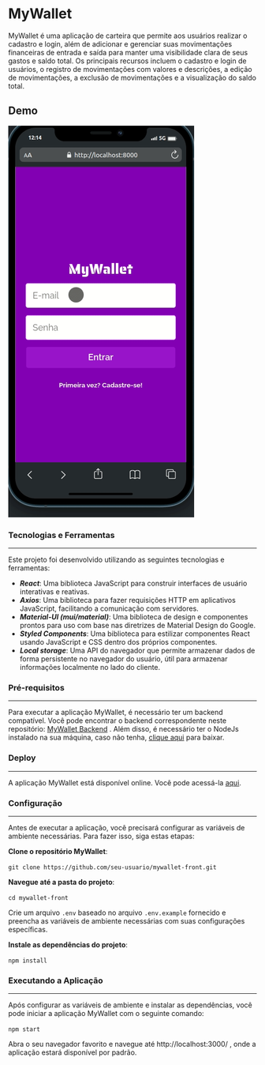 <h1>MyWallet</h1>
<p>MyWallet é uma aplicação de carteira que permite aos usuários realizar o cadastro e login, além de adicionar e gerenciar suas movimentações financeiras de entrada e saída para manter uma visibilidade clara de seus gastos e saldo total. Os principais recursos incluem o cadastro e login de usuários, o registro de movimentações com valores e descrições, a edição de movimentações, a exclusão de movimentações e a visualização do saldo total.</p>

<h2>Demo</h2>

![MyWallet Demo](./public/demo/myWallet-demo.gif)

<h3>Tecnologias e Ferramentas</h3>
<hr></hr>
Este projeto foi desenvolvido utilizando as seguintes tecnologias e ferramentas:

- ***React***: Uma biblioteca JavaScript para construir interfaces de usuário interativas e reativas.
- ***Axios***: Uma biblioteca para fazer requisições HTTP em aplicativos JavaScript, facilitando a comunicação com servidores.
- ***Material-UI (mui/material)***: Uma biblioteca de design e componentes prontos para uso com base nas diretrizes de Material Design do Google.
- ***Styled Components***: Uma biblioteca para estilizar componentes React usando JavaScript e CSS dentro dos próprios componentes.
- ***Local storage***: Uma API do navegador que permite armazenar dados de forma persistente no navegador do usuário, útil para armazenar informações localmente no lado do cliente.

<h3>Pré-requisitos</h3>
<hr></hr>
Para executar a aplicação MyWallet, é necessário ter um backend compatível. Você pode encontrar o backend correspondente neste repositório: <a href="https://github.com/csjhonathan/mywallet-back">MyWallet Backend</a> . Além disso, é necessário ter o NodeJs instalado na sua máquina, caso não tenha, <a href="https://nodejs.org/pt-br">clique aqui</a> para baixar.


<h3>Deploy</h3>
<hr></hr>
A aplicação MyWallet está disponível online. Você pode acessá-la <a href="https://projeto14-mywallet-front-fawn-omega.vercel.app/">aqui</a>.

<h3>Configuração</h3>
<hr></hr>
Antes de executar a aplicação, você precisará configurar as variáveis de ambiente necessárias. Para fazer isso, siga estas etapas:

**Clone o repositório MyWallet**:

`git clone https://github.com/seu-usuario/mywallet-front.git`

**Navegue até a pasta do projeto**:

`cd mywallet-front`

Crie um arquivo `.env` baseado no arquivo `.env.example` fornecido e preencha as variáveis de ambiente necessárias com suas configurações específicas.

**Instale as dependências do projeto**:

`npm install`

<h3>Executando a Aplicação</h3>
<hr></hr>
Após configurar as variáveis de ambiente e instalar as dependências, você pode iniciar a aplicação MyWallet com o seguinte comando:

`npm start`

Abra o seu navegador favorito e navegue até http://localhost:3000/ , onde a aplicação estará disponível por padrão.
